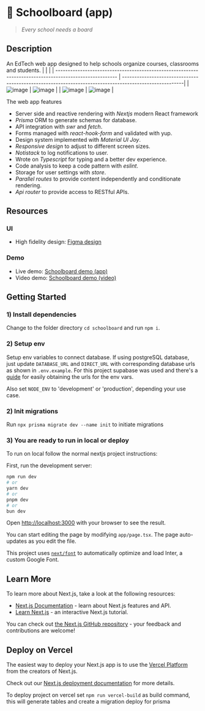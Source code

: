 # 🏫 Schoolboard (app)
>*Every school needs a board*

## Description
An EdTech web app designed to help schools organize courses, classrooms and students.
|                                                                                                         |                                                                                                        |
| ------------------------------------------------------------------------------------------------------- | -------------------------------------------------------------------------------------------------------|
| ![image](https://github.com/daviloops/schoolboard/assets/63609685/2fb9d1a0-dc01-4156-971f-807458442371) | ![image](https://github.com/daviloops/schoolboard/assets/63609685/b12a403a-5690-4ab5-9231-b3380c184ff9) | 
| ![image](https://github.com/daviloops/schoolboard/assets/63609685/d6ea76b0-6fa1-4a7d-a644-ab3611c09db9) | ![image](https://github.com/daviloops/schoolboard/assets/63609685/20307f1a-a838-484b-9b23-b7b9eb2f1d55) | 

The web app features
- Server side and reactive rendering with *Nextjs* modern React framework
- *Prisma* ORM to generate schemas for database.
- API integration with *swr* and *fetch*.
- Forms managed with *react-hook-form* and validated with yup.
- Design system implemented with *Material UI Joy*.
- *Responsive design* to adjust to different screen sizes.
- *Notistack* to log notifications to user.
- Wrote on *Typescript* for typing and a better dev experience.
- Code analysis to keep a code pattern with *eslint*.
- Storage for user settings with *store*.
- *Parallel routes* to provide content independently and conditionate rendering.
- *Api router* to provide access to RESTful APIs.


## Resources
### UI
- High fidelity design: [Figma design](https://www.figma.com/file/l5aEvax0D02wYWHR7yUYFA/%F0%9F%8F%AB-Schoolboard?type=design&node-id=0-1&mode=design)
### Demo
- Live demo: [Schoolboard demo (app)](https://schoolboard-gray.vercel.app/)
- Video demo: [Schoolboard demo (video)](https://youtu.be/VcX1yORj98A)

## Getting Started

### 1) Install dependencies
Change to the folder directory `cd schoolboard` and run `npm i`.

### 2) Setup env
Setup env variables to connect database. If using postgreSQL database, just update `DATABASE_URL` and `DIRECT_URL` with corresponding database urls as shown in `.env.example`. 
For this project supabase was used and there's a [guide](https://supabase.com/partners/integrations/prisma) for easily obtaining the urls for the env vars. 

Also set `NODE_ENV` to 'development' or 'production', depending your use case.

### 2) Init migrations
Run `npx prisma migrate dev --name init` to initiate migrations

### 3) You are ready to run in local or deploy
To run on local follow the normal nextjs project instructions:

First, run the development server:

```bash
npm run dev
# or
yarn dev
# or
pnpm dev
# or
bun dev
```

Open [http://localhost:3000](http://localhost:3000) with your browser to see the result.

You can start editing the page by modifying `app/page.tsx`. The page auto-updates as you edit the file.

This project uses [`next/font`](https://nextjs.org/docs/basic-features/font-optimization) to automatically optimize and load Inter, a custom Google Font.

## Learn More

To learn more about Next.js, take a look at the following resources:

- [Next.js Documentation](https://nextjs.org/docs) - learn about Next.js features and API.
- [Learn Next.js](https://nextjs.org/learn) - an interactive Next.js tutorial.

You can check out [the Next.js GitHub repository](https://github.com/vercel/next.js/) - your feedback and contributions are welcome!

## Deploy on Vercel

The easiest way to deploy your Next.js app is to use the [Vercel Platform](https://vercel.com/new?utm_medium=default-template&filter=next.js&utm_source=create-next-app&utm_campaign=create-next-app-readme) from the creators of Next.js.

Check out our [Next.js deployment documentation](https://nextjs.org/docs/deployment) for more details.

To deploy project on vercel set `npm run vercel-build` as build command, this will generate tables and create a migration deploy for prisma
